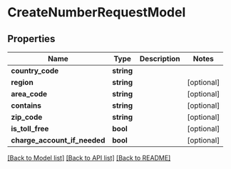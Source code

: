 # CreateNumberRequestModel

## Properties
Name | Type | Description | Notes
------------ | ------------- | ------------- | -------------
**country_code** | **string** |  | 
**region** | **string** |  | [optional] 
**area_code** | **string** |  | [optional] 
**contains** | **string** |  | [optional] 
**zip_code** | **string** |  | [optional] 
**is_toll_free** | **bool** |  | [optional] 
**charge_account_if_needed** | **bool** |  | [optional] 

[[Back to Model list]](../README.md#documentation-for-models) [[Back to API list]](../README.md#documentation-for-api-endpoints) [[Back to README]](../README.md)


